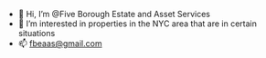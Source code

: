 - 👋 Hi, I’m @Five Borough Estate and Asset Services
- 👀 I’m interested in properties in the NYC area that are in certain situations
- 📫 fbeaas@gmail.com

<!---
fbeaas/fbeaas is a ✨ special ✨ repository because its `README.md` (this file) appears on your GitHub profile.
You can click the Preview link to take a look at your changes.
--->
